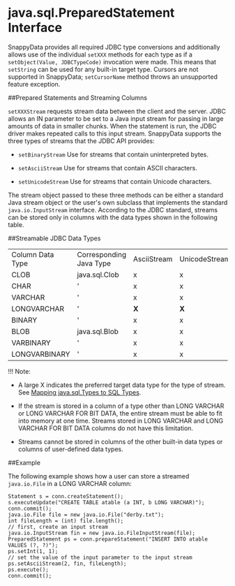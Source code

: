 # java.sql.PreparedStatement Interface

<a id="java-sql-preparedstatement__section_542B89D0CCAC4DA8B31D0D13D8CE33A2"></a>
SnappyData provides all required JDBC type conversions and additionally allows use of the individual `setXXX` methods for each type as if a `setObject(Value, JDBCTypeCode)` invocation were made. This means that `setString` can be used for any built-in target type. Cursors are not supported in SnappyData; `setCursorName` method throws an unsupported feature exception.

<a id="java-sql-preparedstatement__section_CC69B92DE5F947A685030EBC8609704A"></a>

##Prepared Statements and Streaming Columns

`setXXXStream` requests stream data between the client and the server. JDBC allows an IN parameter to be set to a Java input stream for passing in large amounts of data in smaller chunks. When the statement is run, the JDBC driver makes repeated calls to this input stream. SnappyData supports the three types of streams that the JDBC API provides:

-   `setBinaryStream` Use for streams that contain uninterpreted bytes.

-   `setAsciiStream` Use for streams that contain ASCII characters.

-   `setUnicodeStream` Use for streams that contain Unicode characters.

The stream object passed to these three methods can be either a standard Java stream object or the user's own subclass that implements the standard `java.io.InputStream` interface. According to the JDBC standard, streams can be stored only in columns with the data types shown in the following table.

<a id="java-sql-preparedstatement__section_53ECFCBDA6E5481BA3C4075E80BA8F68"></a>

##Streamable JDBC Data Types

|                  |                         |             |               |              |
|------------------|-------------------------|-------------|---------------|--------------|
| Column Data Type | Corresponding Java Type | AsciiStream | UnicodeStream | BinaryStream |
| CLOB             | java.sql.Clob           | x           | x             | '            |
| CHAR             | '                       | x           | x             | '            |
| VARCHAR          | '                       | x           | x             | '            |
| LONGVARCHAR      | '                       | **X**       | **X**         | '            |
| BINARY           | '                       | x           | x             | x            |
| BLOB             | java.sql.Blob           | x           | x             | x            |
| VARBINARY        | '                       | x           | x             | x            |
| LONGVARBINARY    | '                       | x           | x             | **X**        |

!!! Note:
-   A large X indicates the preferred target data type for the type of stream. See <a href="mapping-types.html#mappingtypes" class="xref">Mapping java.sql.Types to SQL Types</a>.

-   If the stream is stored in a column of a type other than LONG VARCHAR or LONG VARCHAR FOR BIT DATA, the entire stream must be able to fit into memory at one time. Streams stored in LONG VARCHAR and LONG VARCHAR FOR BIT DATA columns do not have this limitation.

-   Streams cannot be stored in columns of the other built-in data types or columns of user-defined data types.

<a id="java-sql-preparedstatement__section_59C374402CE34CE3BDDBFC6623E1B6F3"></a>

##Example

The following example shows how a user can store a streamed `java.io.File` in a LONG VARCHAR column:

``` pre
Statement s = conn.createStatement();
s.executeUpdate("CREATE TABLE atable (a INT, b LONG VARCHAR)");
conn.commit();
java.io.File file = new java.io.File("derby.txt");
int fileLength = (int) file.length();
// first, create an input stream
java.io.InputStream fin = new java.io.FileInputStream(file);
PreparedStatement ps = conn.prepareStatement("INSERT INTO atable VALUES (?, ?)"); 
ps.setInt(1, 1);
// set the value of the input parameter to the input stream
ps.setAsciiStream(2, fin, fileLength);
ps.execute();
conn.commit();
```
